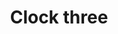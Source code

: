 ---
title: Clock three
tags: ["clock", "three", "time", "watch", "hour", "face", "dial", "timer"]
icon: clock-three
svg: '<svg xmlns="http://www.w3.org/2000/svg" width="24" height="24" fill="none" viewBox="0 0 24 24" stroke-width="1.5" stroke-linecap="round" stroke-linejoin="round" stroke="currentColor"><path d="M12 6v6h4.5"/><path d="M21 12a9 9 0 1 1-18 0 9 9 0 0 1 18 0"/></svg>'
---